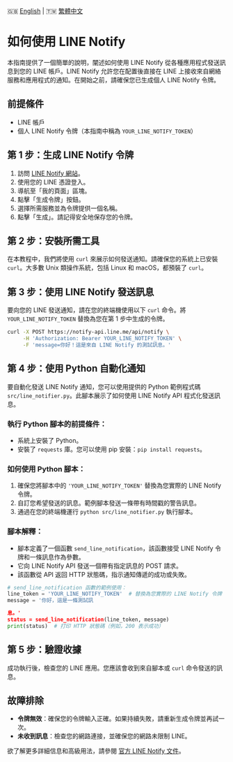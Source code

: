 🇬🇧 [English](../en/line_notify_guide_en.md) | 🇹🇼 [繁體中文](../zh/line_notify_guide_zh.md)

# 如何使用 LINE Notify

本指南提供了一個簡單的說明，闡述如何使用 LINE Notify 從各種應用程式發送訊息到您的 LINE 帳戶。LINE Notify 允許您在配置後直接在 LINE 上接收來自網絡服務和應用程式的通知。在開始之前，請確保您已生成個人 LINE Notify 令牌。

## 前提條件

- LINE 帳戶
- 個人 LINE Notify 令牌（本指南中稱為 `YOUR_LINE_NOTIFY_TOKEN`）

## 第 1 步：生成 LINE Notify 令牌

1. 訪問 [LINE Notify 網站](https://notify-bot.line.me/zh_TW/)。
2. 使用您的 LINE 憑證登入。
3. 導航至「我的頁面」區塊。
4. 點擊「生成令牌」按鈕。
5. 選擇所需服務並為令牌提供一個名稱。
6. 點擊「生成」。請記得安全地保存您的令牌。

## 第 2 步：安裝所需工具

在本教程中，我們將使用 `curl` 來展示如何發送通知。請確保您的系統上已安裝 `curl`。大多數 Unix 類操作系統，包括 Linux 和 macOS，都預裝了 `curl`。

## 第 3 步：使用 LINE Notify 發送訊息

要向您的 LINE 發送通知，請在您的終端機使用以下 `curl` 命令。將 `YOUR_LINE_NOTIFY_TOKEN` 替換為您在第 1 步中生成的令牌。

```bash
curl -X POST https://notify-api.line.me/api/notify \
     -H 'Authorization: Bearer YOUR_LINE_NOTIFY_TOKEN' \
     -F 'message=你好！這是來自 LINE Notify 的測試訊息。'
```

## 第 4 步：使用 Python 自動化通知

要自動化發送 LINE Notify 通知，您可以使用提供的 Python 範例程式碼 `src/line_notifier.py`。此腳本展示了如何使用 LINE Notify API 程式化發送訊息。

### 執行 Python 腳本的前提條件：

- 系統上安裝了 Python。
- 安裝了 `requests` 庫。您可以使用 pip 安裝：`pip install requests`。

### 如何使用 Python 腳本：

1. 確保您將腳本中的 `'YOUR_LINE_NOTIFY_TOKEN'` 替換為您實際的 LINE Notify 令牌。
2. 自訂您希望發送的訊息。範例腳本發送一條帶有時間戳的警告訊息。
3. 通過在您的終端機運行 `python src/line_notifier.py` 執行腳本。

### 腳本解釋：

- 腳本定義了一個函數 `send_line_notification`，該函數接受 LINE Notify 令牌和一條訊息作為參數。
- 它向 LINE Notify API 發送一個帶有指定訊息的 POST 請求。
- 該函數從 API 返回 HTTP 狀態碼，指示通知傳遞的成功或失敗。

```python
# send_line_notification 函數的範例使用：
line_token = 'YOUR_LINE_NOTIFY_TOKEN'  # 替換為您實際的 LINE Notify 令牌
message = '你好，這是一條測試訊

息。'
status = send_line_notification(line_token, message)
print(status)  # 打印 HTTP 狀態碼（例如，200 表示成功）
```

## 第 5 步：驗證收據

成功執行後，檢查您的 LINE 應用。您應該會收到來自腳本或 `curl` 命令發送的訊息。

## 故障排除

- **令牌無效**：確保您的令牌輸入正確。如果持續失敗，請重新生成令牌並再試一次。
- **未收到訊息**：檢查您的網路連接，並確保您的網路未限制 LINE。

欲了解更多詳細信息和高級用法，請參閱 [官方 LINE Notify 文件](https://notify-bot.line.me/doc/en/)。